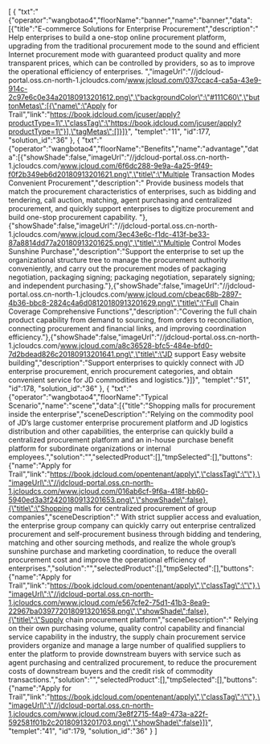[
	{
		"txt":"{\"operator\":\"wangbotao4\",\"floorName\":\"banner\",\"name\":\"banner\",\"data\":[{\"title\":\"E-commerce Solutions for Enterprise Procurement\",\"description\":\" Help enterprises to build a one-stop online procurement platform, upgrading from the traditional procurement mode to the sound and efficient Internet procurement mode with guaranteed product quality and more transparent prices, which can be controlled by providers, so as to improve the operational efficiency of enterprises. \",\"imageUrl\":\"//jdcloud-portal.oss.cn-north-1.jcloudcs.com/www.jcloud.com/037ccac4-ca5a-43e9-914c-2c97e6c0e34a20180913201612.png\",\"backgroundColor\":\"#111C60\",\"buttonMetas\":[{\"name\":\"Apply for Trail\",\"link\":\"https://book.jdcloud.com/jcuser/apply?productType=1\",\"classTag\":\"https://book.jdcloud.com/jcuser/apply?productType=1\"}],\"tagMetas\":[]}]}",
		"templet":"11",
		"id":177,
		"solution_id":"36"
	},
	{
		"txt":"{\"operator\":\"wangbotao4\",\"floorName\":\"Benefits\",\"name\":\"advantage\",\"data\":[{\"showShade\":false,\"imageUrl\":\"//jdcloud-portal.oss.cn-north-1.jcloudcs.com/www.jcloud.com/6f6dc288-9e9a-4a25-9f49-f0f2b349eb6d20180913201621.png\",\"title\":\"Multiple Transaction Modes  Convenient Procurement\",\"description\":\" Provide business models that match the procurement characteristics of enterprises, such as bidding and tendering, call auction, matching, agent purchasing and centralized procurement, and quickly support enterprises to digitize procurement and build one-stop procurement capability. \"},{\"showShade\":false,\"imageUrl\":\"//jdcloud-portal.oss.cn-north-1.jcloudcs.com/www.jcloud.com/3ec43e6c-f1dc-413f-be33-87a8814dd77a20180913201625.png\",\"title\":\"Multiple Control Modes  Sunshine Purchase\",\"description\":\"Support the enterprise to set up the organizational structure tree to manage the procurement authority conveniently, and carry out the procurement modes of packaging negotiation, packaging signing; packaging negotiation, separately signing; and independent purchasing.\"},{\"showShade\":false,\"imageUrl\":\"//jdcloud-portal.oss.cn-north-1.jcloudcs.com/www.jcloud.com/cbeac68b-2897-4b36-bbc8-2824c4a6d08120180913201629.png\",\"title\":\"Full Chain Coverage  Comprehensive Functions\",\"description\":\"Covering the full chain product capability from demand to sourcing, from orders to reconciliation, connecting procurement and financial links, and improving coordination efficiency.\"},{\"showShade\":false,\"imageUrl\":\"//jdcloud-portal.oss.cn-north-1.jcloudcs.com/www.jcloud.com/a8c36528-bfc5-484e-bfd0-7d2bdead826c20180913201641.png\",\"title\":\"JD support  Easy website building\",\"description\":\"Support enterprises to quickly connect with JD enterprise procurement, enrich procurement categories, and obtain convenient service for JD commodities and logistics.\"}]}",
		"templet":"51",
		"id":178,
		"solution_id":"36"
	},
	{
		"txt":"{\"operator\":\"wangbotao4\",\"floorName\":\"Typical Scenario\",\"name\":\"scene\",\"data\":[{\"title\":\"Shopping malls for procurement inside the enterprise\",\"sceneDescription\":\"Relying on the commodity pool of JD’s large customer enterprise procurement platform and JD logistics distribution and other capabilities, the enterprise can quickly build a centralized procurement platform and an in-house purchase benefit platform for subordinate organizations or internal employees.\",\"solution\":\"\",\"selectedProduct\":[],\"tmpSelected\":[],\"buttons\":{\"name\":\"Apply for Trail\",\"link\":\"https://book.jdcloud.com/opentenant/apply\",\"classTag\":\"\"},\"imageUrl\":\"//jdcloud-portal.oss.cn-north-1.jcloudcs.com/www.jcloud.com/016ab6cf-9f6a-418f-bb60-5940ed3a3f2420180913201653.png\",\"showShade\":false},{\"title\":\"Shopping malls for centralized procurement of group companies\",\"sceneDescription\":\" With strict supplier access and evaluation, the enterprise group company can quickly carry out enterprise centralized procurement and self-procurement business through bidding and tendering, matching and other sourcing methods, and realize the whole group’s sunshine purchase and marketing coordination, to reduce the overall procurement cost and improve the operational efficiency of enterprises.\",\"solution\":\"\",\"selectedProduct\":[],\"tmpSelected\":[],\"buttons\":{\"name\":\"Apply for Trail\",\"link\":\"https://book.jdcloud.com/opentenant/apply\",\"classTag\":\"\"},\"imageUrl\":\"//jdcloud-portal.oss.cn-north-1.jcloudcs.com/www.jcloud.com/e567cfe2-75d1-41b3-8ea9-22967ba0397720180913201658.png\",\"showShade\":false},{\"title\":\"Supply chain procurement platform\",\"sceneDescription\":\" Relying on their own purchasing volume, quality control capability and financial service capability in the industry, the supply chain procurement service providers organize and manage a large number of qualified suppliers to enter the platform to provide downstream buyers with service such as agent purchasing and centralized procurement, to reduce the procurement costs of downstream buyers and the credit risk of commodity transactions.\",\"solution\":\"\",\"selectedProduct\":[],\"tmpSelected\":[],\"buttons\":{\"name\":\"Apply for Trail\",\"link\":\"https://book.jdcloud.com/opentenant/apply\",\"classTag\":\"\"},\"imageUrl\":\"//jdcloud-portal.oss.cn-north-1.jcloudcs.com/www.jcloud.com/3e8f2715-f4a9-473a-a22f-592581f01b2c20180913201703.png\",\"showShade\":false}]}",
		"templet":"41",
		"id":179,
		"solution_id":"36"
	}
]